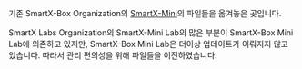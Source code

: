 기존 SmartX-Box Organization의 [SmartX-Mini](https://github.com/SmartX-Box/SmartX-Mini)의 파일들을 옮겨놓은 곳입니다.

SmartX Labs Organization의 SmartX-Mini Lab의 많은 부분이 SmartX-Box Mini Lab에 의존하고 있지만, SmartX-Box Mini Lab은 더이상 업데이트가 이뤄지지 않고 있습니다. 따라서 관리 편의성을 위해 파일들을 이전하였습니다.
